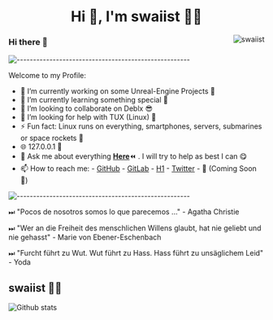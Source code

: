<h1 align="center">Hi 👋, I'm swaiist 🐱‍💻 </h1>
<img align ="right" src="https://komarev.com/ghpvc/?username=swaiist&label=Profile%20views&color=0e75b6&style=flat" alt="swaiist">

### Hi there 👋
![-----------------------------------------------------](https://raw.githubusercontent.com/andreasbm/readme/master/assets/lines/rainbow.png)

Welcome to my Profile: 

- 🔭 I’m currently working on some Unreal-Engine Projects 🥂
- 🌱 I’m currently learning something special 💫
- 👯 I’m looking to collaborate on Deblx 😎
- 🤔 I’m looking for help with TUX (Linux) 🐧
- ⚡ Fun fact: Linux runs on everything, smartphones, servers, submarines or space rockets 🚀
- 🌐 127.0.0.1 🦾
- 💬 Ask me about everything [**Here**](https://github.com/swaiist/swaiist/issues/new/choose)⏪ . I will try to help as best I can 😋 
- 📫 How to reach me:
      - [GitHub](https://github.com/swaiist)
      - [GitLab](https://gitlab.com/swaiist)
      - [H1](https://hackerone.com/swaiist)
      - [Twitter](https://twitter.com/swaiist)
      - 📧 (Coming Soon 💭)

![-----------------------------------------------------](https://raw.githubusercontent.com/andreasbm/readme/master/assets/lines/rainbow.png)

⏭ "Pocos de nosotros somos lo que parecemos ..." - Agatha Christie

⏭ "Wer an die Freiheit des menschlichen Willens glaubt, hat nie geliebt und nie gehasst" - Marie von Ebener-Eschenbach

⏭ "Furcht führt zu Wut. Wut führt zu Hass. Hass führt zu unsäglichem Leid" - Yoda


swaiist 👨‍💻
---
![Github stats](https://github-readme-stats.vercel.app/api?username=swaiist&show_icons=true&theme=algolia)

<!--
**swaiist/swaiist** is a ✨ _special_ ✨ repository because its `README.md` (this file) appears on your GitHub profile.

Here are some ideas to get you started:

- 🔭 I’m currently working on ...
- 🌱 I’m currently learning ...
- 👯 I’m looking to collaborate on ...
- 🤔 I’m looking for help with ...
- 💬 Ask me about ...
- 📫 How to reach me: ...
- 😄 Pronouns: ...
- ⚡ Fun fact: ...
-->

